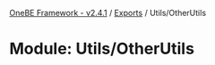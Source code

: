 [OneBE Framework - v2.4.1](../README.md) / [Exports](../modules.md) / Utils/OtherUtils

# Module: Utils/OtherUtils
